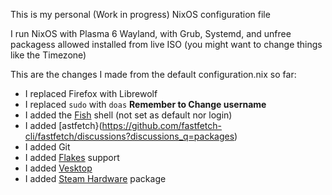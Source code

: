 This is my personal (Work in progress) NixOS configuration file

I run NixOS with Plasma 6 Wayland, with Grub, Systemd, and unfree packagess allowed installed from live ISO
(you might want to change things like the Timezone)

This are the changes I made from the default configuration.nix so far:

- I replaced Firefox with Librewolf
- I replaced `sudo` with `doas` **Remember to Change username**
- I added the [Fish](https://github.com/fish-shell/fish-shell) shell (not set as default nor login)
- I added [astfetch}(https://github.com/fastfetch-cli/fastfetch/discussions?discussions_q=packages)
- I added Git
- I added [Flakes](https://nixos.wiki/wiki/flakes) support
- I added [Vesktop](https://github.com/Vencord/Vesktop)
- I added [Steam Hardware](https://nixos.wiki/wiki/Steam) package
